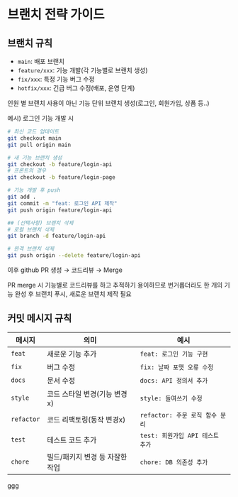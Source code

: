 # 브랜치 전략 가이드

## 브랜치 규칙

- `main`: 배포 브랜치
- `feature/xxx`: 기능 개발(각 기능별로 브랜치 생성)
- `fix/xxx`: 특정 기능 버그 수정
- `hotfix/xxx`: 긴급 버그 수정(배포, 운영 단계)

인원 별 브랜치 사용이 아닌 기능 단위 브랜치 생성(로그인, 회원가입, 상품 등..)

예시) 로그인 기능 개발 시
```bash
# 최신 코드 업데이트
git checkout main
git pull origin main

# 새 기능 브랜치 생성
git checkout -b feature/login-api
# 프론트의 경우
git checkout -b feature/login-page

# 기능 개발 후 push
git add .
git commit -m "feat: 로그인 API 제작"
git push origin feature/login-api

## (선택사항) 브랜치 삭제
# 로컬 브랜치 삭제
git branch -d feature/login-api

# 원격 브랜치 삭제
git push origin --delete feature/login-api
```

이후 github PR 생성 → 코드리뷰 → Merge

PR merge 시 기능별로 코드리뷰를 하고 추적하기 용이하므로 번거롭더라도 한 개의 기능 완성 후 브랜치 푸시, 새로운 브랜치 제작 필요

## 커밋 메시지 규칙

| 메시지        | 의미                 | 예시                      |
| ---------- | ------------------ | ----------------------- |
| `feat`     | 새로운 기능 추가          | `feat: 로그인 기능 구현`       |
| `fix`      | 버그 수정              | `fix: 날짜 포맷 오류 수정`      |
| `docs`     | 문서 수정              | `docs: API 정의서 추가`      |
| `style`    | 코드 스타일 변경(기능 변경x)  | `style: 들여쓰기 수정`        |
| `refactor` | 코드 리팩토링(동작 변경x)    | `refactor: 주문 로직 함수 분리` |
| `test`     | 테스트 코드 추가          | `test: 회원가입 API 테스트 추가` |
| `chore`    | 빌드/패키지 변경 등 자잘한 작업 | `chore: DB 의존성 추가`      |
ggg